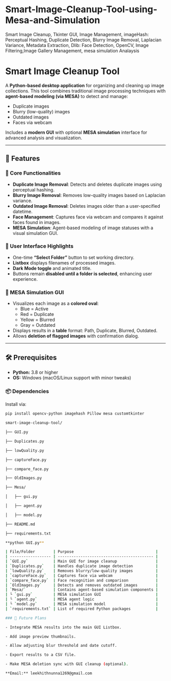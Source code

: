 # Smart-Image-Cleanup-Tool-using-Mesa-and-Simulation
Smart Image Cleanup, Tkinter GUI, Image Management, imageHash: Perceptual Hashing, Duplicate Detection, Blurry Image Removal, Laplacian Variance, Metadata Extraction, Dlib: Face Detection, OpenCV, Image Filtering,Image Gallery Management, mesa simulation Analaysis

# Smart Image Cleanup Tool

A **Python-based desktop application** for organizing and cleaning up image collections. This tool combines traditional image processing techniques with **agent-based modeling (via MESA)** to detect and manage:
- Duplicate images
- Blurry (low-quality) images
- Outdated images
- Faces via webcam

Includes a **modern GUI** with optional **MESA simulation** interface for advanced analysis and visualization.

---

## 🚀 Features

### 🧠 Core Functionalities
- **Duplicate Image Removal**: Detects and deletes duplicate images using perceptual hashing.
- **Blurry Image Removal**: Removes low-quality images based on Laplacian variance.
- **Outdated Image Removal**: Deletes images older than a user-specified datetime.
- **Face Management**: Captures face via webcam and compares it against faces found in images.
- **MESA Simulation**: Agent-based modeling of image statuses with a visual simulation GUI.

### 🎨 User Interface Highlights
- One-time **“Select Folder”** button to set working directory.
- **Listbox** displays filenames of processed images.
- **Dark Mode toggle** and animated title.
- Buttons remain **disabled until a folder is selected**, enhancing user experience.

### 🧪 MESA Simulation GUI
- Visualizes each image as a **colored oval**:
  - Blue = Active  
  - Red = Duplicate  
  - Yellow = Blurred  
  - Gray = Outdated
- Displays results in a **table** format: Path, Duplicate, Blurred, Outdated.
- Allows **deletion of flagged images** with confirmation dialog.

---

## 🛠️ Prerequisites

- **Python:** 3.8 or higher  
- **OS:** Windows (macOS/Linux support with minor tweaks)

### 📦 Dependencies
Install via:

```bash
pip install opencv-python imagehash Pillow mesa customtkinter

smart-image-cleanup-tool/

├── GUI.py

├── Duplicates.py

├── lowQuality.py

├── captureFace.py

├── compare_face.py

├── OldImages.py

├── Mesa/

│   ├── gui.py

│   ├── agent.py

│   ├── model.py

├── README.md

├── requirements.txt

**python GUI.py**

| File/Folder        | Purpose                                    |
| ------------------ | ------------------------------------------ |
| `GUI.py`           | Main GUI for image cleanup                 |
| `Duplicates.py`    | Handles duplicate image detection          |
| `lowQuality.py`    | Removes blurry/low-quality images          |
| `captureFace.py`   | Captures face via webcam                   |
| `compare_face.py`  | Face recognition and comparison            |
| `OldImages.py`     | Detects and removes outdated images        |
| `Mesa/`            | Contains agent-based simulation components |
| └ `gui.py`         | MESA simulation GUI                        |
| └ `agent.py`       | MESA agent logic                           |
| └ `model.py`       | MESA simulation model                      |
| `requirements.txt` | List of required Python packages           |

### 🔮 Future Plans

- Integrate MESA results into the main GUI Listbox.

- Add image preview thumbnails.

- Allow adjusting blur threshold and date cutoff.

- Export results to a CSV file.

- Make MESA deletion sync with GUI cleanup (optional).

**Email:** leekhithnunna1269@gmail.com
